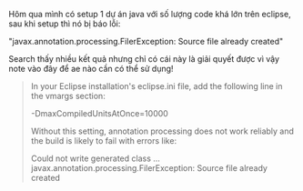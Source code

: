 Hôm qua mình có setup 1 dự án java với số lượng code khá lớn trên eclipse, sau khi setup thì nó bị báo lỗi:

"javax.annotation.processing.FilerException: Source file already created"

Search thấy nhiều kết quả nhưng chỉ có cái này là giải quyết được vì vậy note vào đây để ae nào cần có thể sử dụng!

> In your Eclipse installation's eclipse.ini file, add the following line in
> the vmargs section:
> 
> -DmaxCompiledUnitsAtOnce=10000
> 
> Without this setting, annotation processing does not work reliably and the
> build is likely to fail with errors like:
> 
> Could not write generated class ... javax.annotation.processing.FilerException: Source file already created